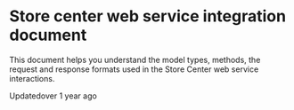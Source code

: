 # Store center web service integration document

This document helps you understand the model types, methods, the request and response formats used in the Store Center web service interactions.

Updatedover 1 year ago
